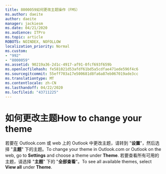 ```yaml
---
title: 8000059如何更改主题操作（FMS）
ms.author: daeite
author: daeite
manager: jackiesm
ms.date: 04/21/2020
ms.audience: ITPro
ms.topic: article
ROBOTS: NOINDEX, NOFOLLOW
localization_priority: Normal
ms.custom:
- "992"
- "8000059"
ms.assetid: 90219a36-2d1c-4917-af91-0fcf693f659b
ms.openlocfilehash: fe581021d53afdf61bd5a5cdfae471ede596f4c6
ms.sourcegitcommit: 55eff703a17e500681d8fa6a87eb067019ade3cc
ms.translationtype: MT
ms.contentlocale: zh-CN
ms.lasthandoff: 04/22/2020
ms.locfileid: "43711225"
---
```

# <a name="how-to-change-your-theme"></a><span data-ttu-id="fc1e2-102">如何更改主题</span><span class="sxs-lookup"><span data-stu-id="fc1e2-102">How to change your theme</span></span>

<span data-ttu-id="fc1e2-103">若要在 Outlook.com 或 web 上的 Outlook 中更改主题，请转到 "**设置**"，然后选择 "**主题**" 下的主题。</span><span class="sxs-lookup"><span data-stu-id="fc1e2-103">To change your theme in Outlook.com or Outlook on the web, go to **Settings** and choose a theme under **Theme**.</span></span> <span data-ttu-id="fc1e2-104">若要查看所有可用的主题，请选择 "**主题**" 下的 "**全部查看**"。</span><span class="sxs-lookup"><span data-stu-id="fc1e2-104">To see all available themes, select **View all** under **Theme**.</span></span>
  